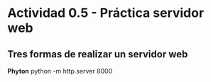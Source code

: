 # Actividad 0.5 - Práctica servidor web




## Tres formas de realizar un servidor web
**Phyton**
python -m http.server 8000
